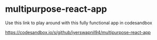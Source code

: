 # multipurpose-react-app

Use this link to play around with this fully functional app in codesandbox

https://codesandbox.io/s/github/iyerswapnil94/multipurpose-react-app
